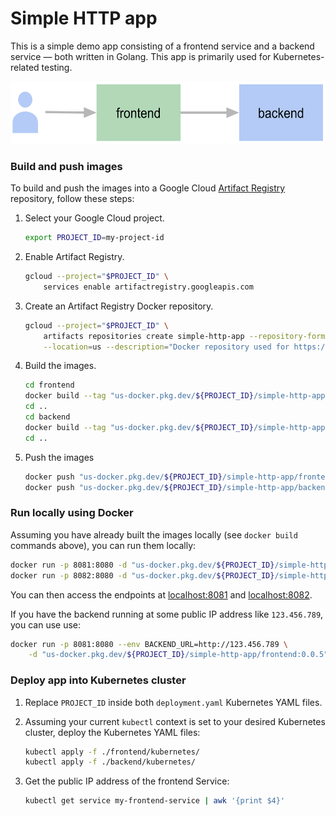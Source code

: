 # Simple HTTP app

This is a simple demo app consisting of a frontend service and a backend service — both written in Golang.
This app is primarily used for Kubernetes-related testing.

<img src="/diagram.png" alt="Two arrows, the first arrow pointing from a user to the frontend, the arrow second pointing from the frontend to the backend." height="100" />

### Build and push images

To build and push the images into a Google Cloud [Artifact Registry](https://cloud.google.com/artifact-registry/docs/overview) repository, follow these steps:

1. Select your Google Cloud project.
    ```bash
    export PROJECT_ID=my-project-id
    ```

1. Enable Artifact Registry.
    ```bash
    gcloud --project="$PROJECT_ID" \
        services enable artifactregistry.googleapis.com
    ```

1. Create an Artifact Registry Docker repository.
    ```bash
    gcloud --project="$PROJECT_ID" \
        artifacts repositories create simple-http-app --repository-format=docker \
        --location=us --description="Docker repository used for https://github.com/NimJay/simple-http-app"
    ```

1. Build the images.
    ```bash
    cd frontend
    docker build --tag "us-docker.pkg.dev/${PROJECT_ID}/simple-http-app/frontend:0.0.5" .
    cd ..
    cd backend
    docker build --tag "us-docker.pkg.dev/${PROJECT_ID}/simple-http-app/backend:0.0.5" .
    cd ..
    ```

1. Push the images
    ```bash
    docker push "us-docker.pkg.dev/${PROJECT_ID}/simple-http-app/frontend:0.0.5"
    docker push "us-docker.pkg.dev/${PROJECT_ID}/simple-http-app/backend:0.0.5"
    ```

### Run locally using Docker

Assuming you have already built the images locally (see `docker build` commands above), you can run them locally:
```bash
docker run -p 8081:8080 -d "us-docker.pkg.dev/${PROJECT_ID}/simple-http-app/frontend:0.0.5"
docker run -p 8082:8080 -d "us-docker.pkg.dev/${PROJECT_ID}/simple-http-app/backend:0.0.5"
```

You can then access the endpoints at [localhost:8081](http://localhost:8081) and [localhost:8082](http://localhost:8082).

If you have the backend running at some public IP address like `123.456.789`, you can use use:
```bash
docker run -p 8081:8080 --env BACKEND_URL=http://123.456.789 \
    -d "us-docker.pkg.dev/${PROJECT_ID}/simple-http-app/frontend:0.0.5"
```

### Deploy app into Kubernetes cluster

1. Replace `PROJECT_ID` inside both `deployment.yaml` Kubernetes YAML files.

1. Assuming your current `kubectl` context is set to your desired Kubernetes cluster, deploy the Kubernetes YAML files:
    ```bash
    kubectl apply -f ./frontend/kubernetes/
    kubectl apply -f ./backend/kubernetes/
    ```

1. Get the public IP address of the frontend Service:
    ```bash
    kubectl get service my-frontend-service | awk '{print $4}'
    ```
